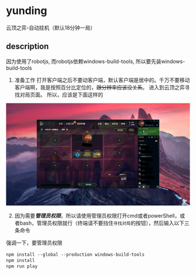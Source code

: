 # yunding
云顶之弈-自动挂机（默认18分钟一局）

## description
因为使用了robotjs,
而robotjs依赖windows-build-tools,
所以要先装windows-build-tools

1. 准备工作
打开客户端之后不要动客户端，默认客户端是居中的。千万不要移动客户端啊，我是按照百分比定位的，~~跟分辨率应该没关系~~。
进入到云顶之弈寻找对局页面。
所以，应该是下面这样的

![alt 就是这样啊](https://github.com/joey998/yunding/blob/main/images/po.jpg?raw=true)

2. 因为需要***管理员权限***，所以请使用管理员权限打开cmd或者powerShell，或者bash，管理员权限就行（终端请不要挡住`寻找对局`的按钮），然后输入以下三条命令

强调一下，要管理员权限
```
npm install --global --production windows-build-tools
npm install
npm run play
```



